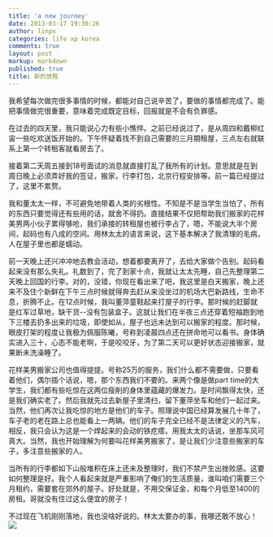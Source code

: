 ```yaml
---
title: 'a new journey'
date: 2013-03-17 19:30:26
author: linpx
categories: life xp korea
comments: true
layout: post
markup: markdown
published: true
title: 新的旅程
---
```

我希望每次做完很多事情的时候，都能对自己说辛苦了，要做的事情都完成了。能把事情做完很重要，意味着完成既定目标，回报就是不会有负罪感。

在过去的四天里，我只能说心力有些小憔悴。之前已经说过了，是从周四和戴柳红宙一些吃欢送饭开始的。下午怀疑着找不到自己需要的三月期租屋，三点左右就联系上第一个转租客就看房去了。

接着第二天周五接到18号面试的消息就直接打乱了我所有的计划。意思就是在到周日晚上必须弄好我的签证，搬家，行李打包，北京行程安排等。前一篇已经提过了，这里不累赘。

我和董太太一样，不可避免地带着人类的劣根性。不知是不是当学生当怕了，所有的东西只要觉得还有些用的话，就舍不得扔。直接结果不仅把帮助我们搬家的花样美男两小伙子累得够呛，我们承接的转租屋也被行李占了，嗯，不能说大半个房间，起码也有八成的空间。用林太太的语言来说，这下基本解决了我清理的毛病，人在屋子里也都是蠕动。

前一天晚上还兴冲冲地去教会活动，想着都要离开了，去给大家做个告别。起码看起来没有那么失礼。礼数到了，完了到家十点，我就让太太先睡，自己先整理第二天晚上回国的行李。对的，没错，你现在看出来了吧，我这里是白天搬家，晚上还来不及住个新鲜在下午三点时候就得奔去赶从来没坐过的机场大巴新路线，生命不息，折腾不止。在12点时候，我叫董萍童鞋起来打屋子的行李。那时候的赶脚就是红军过草地，缺干货--没有包装盒子。这就让我们在半夜三点还穿着短袖跑到地下三楼去扔多出来的垃圾，即使如从，屋子也远未达到可以搬家的程度。那时候，眼皮打架的程度让我极为佩服陈曦，号称到凌晨四点还在拼命地可以看书。身体确实进入三十，心态不能老啊，于是咬咬牙，为了第二天可以更好状态迎接搬家，就果断未洗澡睡了。

花样美男搬家公司也值得提提。号称25万的服务，我们什么都不需要做，只要看着他们，偶尔插个话说，嗯，那个东西我们不要的。来两个像是做part
time的大学生，我们都有些吃惊在这两位瘦削的身体里蕴藏的爆发力。是时间飘得太快，还是我们确实老了。然后我就先过去新屋子里清扫，留下董萍坐车和他们一起过来。当然，他们再次让我吃惊的地方是他们的车子。照理说中国已经算发展几十年了，车子老的老在路上总也能看上一两辆。他们的车子完全已经不是法律定义的汽车，相反，我只会认为这是一个焊起来的会动的铁疙瘩。用我太太的话说，坐那车风可真大。当然，我也开始理解为何要叫花样美男搬家了，是让我们少注意些搬家的车子，多注意些搬家的人。

当所有的行李都如下山般堆积在床上还未及整理时，我们不禁产生出挫败感。这要如何整理是好。我个人看起来就是严重影响了俺们的生活质量，谁叫咱们需要三个月租约，需要套在郊外的屋子。好处就是，不用交保证金，和每个月低至1400的房租。哥就没有住过这么便宜的房子！

不过现在飞机刚刚落地，我也没啥好说的。林太太要办的事，我哪还敢不放心！
![](http://farm4.staticflickr.com/3471/3922107267_6d3f2cd2c7_z.jpg)

